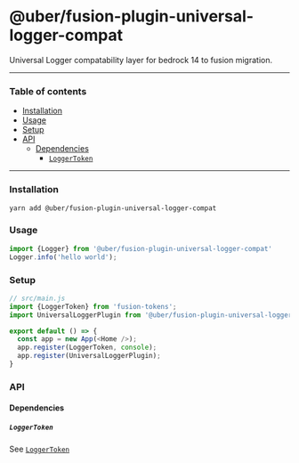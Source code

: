 # @uber/fusion-plugin-universal-logger-compat

Universal Logger compatability layer for bedrock 14 to fusion migration.

--- 

### Table of contents

* [Installation](#installation)
* [Usage](#usage)
* [Setup](#setup)
* [API](#api)
  * [Dependencies](#dependencies)
    * [`LoggerToken`](#loggertoken)

---

### Installation

```
yarn add @uber/fusion-plugin-universal-logger-compat
```

### Usage

```js
import {Logger} from '@uber/fusion-plugin-universal-logger-compat'
Logger.info('hello world');
```

### Setup 

```js
// src/main.js
import {LoggerToken} from 'fusion-tokens';
import UniversalLoggerPlugin from '@uber/fusion-plugin-universal-logger-compat'

export default () => {
  const app = new App(<Home />);
  app.register(LoggerToken, console);
  app.register(UniversalLoggerPlugin);
}
```

### API

#### Dependencies

##### `LoggerToken`

See [`LoggerToken`](https://github.com/fusionjs/fusion-tokens#loggertoken)
